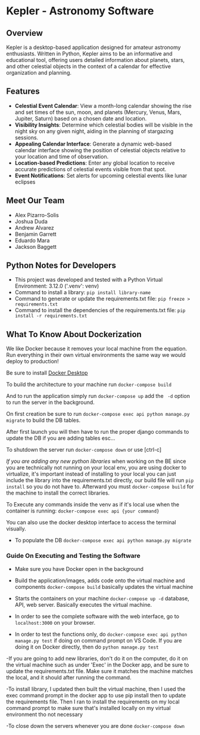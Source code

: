 # Kepler - Astronomy Software

## Overview
Kepler is a desktop-based application designed for amateur astronomy enthusiasts. Written in Python, Kepler aims to be an informative and educational tool, offering users detailed information about planets, stars, and other celestial objects in the context of a calendar for effective organization and planning. 

## Features
- **Celestial Event Calendar**: View a month-long calendar showing the rise and set times of the sun, moon, and planets (Mercury, Venus, Mars, Jupiter, Saturn) based on a chosen date and location.
- **Visibility Insights**: Determine which celestial bodies will be visible in the night sky on any given night, aiding in the planning of stargazing sessions.
- **Appealing Calendar Interface**: Generate a dynamic web-based calendar interface showing the position of celestial objects relative to your location and time of observation.
- **Location-based Predictions**: Enter any global location to receive accurate predictions of celestial events visible from that spot.
- **Event Notifications**: Set alerts for upcoming celestial events like lunar eclipses

## Meet Our Team
- Alex Pizarro-Solis
- Joshua Duda 
- Andrew Alvarez
- Benjamin Garrett
- Eduardo Mara
- Jackson Baggett

## Python Notes for Developers
- This project was developed and tested with a Python Virtual Environment: 3.12.0 ('.venv': venv)
- Command to install a library: `pip install library-name`
- Command to generate or update the requirements.txt file: `pip freeze > requirements.txt`
- Command to install the dependencies of the requirements.txt file: `pip install -r requirements.txt`

## What To Know About Dockerization
We like Docker because it removes your local machine from the equation. Run everything in their own virtual environments the same way we would deploy to production!

Be sure to install [Docker Desktop](https://www.docker.com/products/docker-desktop/)

To build the architecture to your machine run `docker-compose build`

And to run the application simply run `docker-compose up` add the ` -d` option to run the server in the background.

On first creation be sure to run `docker-compose exec api python manage.py migrate` to build the DB tables.

After first launch you will then have to run the proper django commands to update the DB if you are adding tables esc...

To shutdown the server run `docker-compose down` or use [ctrl-c]

*If you are adding any new python libraries* when working on the BE since you are technically not running on your local env, you are using docker to virtualize, it's important instead of installing to your local you can just include the library into the requirements.txt directly, our build file will run `pip install` so you do not have to. Afterward you must `docker-compose build` for the machine to install the correct libraries.

To Execute any commands inside the venv as if it's local use when the container is running:
`docker-compose exec api {your command}`

You can also use the docker desktop interface to access the terminal visually.

- To populate the DB
`docker-compose exec api python manage.py migrate`

### Guide On Executing and Testing the Software 
- Make sure you have Docker open in the background

- Build the application/images, adds code onto the virtual machine and components `docker-compose build` basically updates the virtual machine 

- Starts the containers on your machine `docker-compose up -d` database, API, web server. Basically executes the virtual machine. 

- In order to see the complete software with the web interface, go to ` localhost:3000` on your browser.

- In order to test the functions only, do `docker-compose exec api python manage.py test` if doing on command prompt on VS Code. If you are doing it on Docker directly, then do `python manage.py test`

-If you are going to add new libraries, don't do it on the computer, do it on the virtual machine such as under 'Exec' in the Docker app, and be sure to update the requirements.txt file. Make sure it matches the machine matches the local, and it should after running the command. 

-To install library, I updated then built the virtual machine, then I used the exec command prompt in the docker app to use pip install then to update the requirements file. Then I ran to install the requirements on my local command prompt to make sure that's installed locally on my virtual environment tho not necessary

-To close down the servers whenever you are done `docker-compose down`



